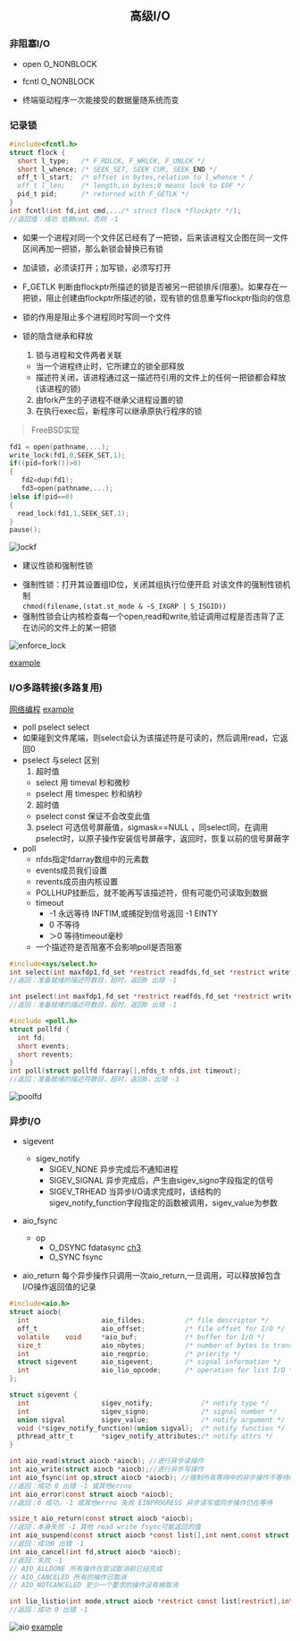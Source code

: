 ## <center>高级I/O</center>

### 非阻塞I/O
* open O_NONBLOCK
* fcntl O_NONBLOCK

* 终端驱动程序一次能接受的数据量随系统而变

### 记录锁

```c
#include<fcntl.h>
struct flock {
  short l_type;   /* F_RDLCK, F_WRLCK, F_UNLCK */
  short l_whence; /* SEEK_SET, SEEK_CUR, SEEK_END */
  off_t l_start;  /* offset in bytes,relation to l_whence * /
  off_t l_len;    /* length,in bytes;0 means lock to EOF */
  pid_t pid;      /* returned with F_GETLK */
}
int fcntl(int fd,int cmd,.../* struct flock *flockptr */);
//返回值：成功 依赖cmd，否则 -1
```
* 如果一个进程对同一个文件区已经有了一把锁，后来该进程又企图在同一文件区间再加一把锁，那么新锁会替换已有锁
* 加读锁，必须读打开；加写锁，必须写打开
* F_GETLK 判断由flockptr所描述的锁是否被另一把锁排斥(阻塞)。如果存在一把锁，阻止创建由flockptr所描述的锁，现有锁的信息重写flockptr指向的信息

* 锁的作用是阻止多个进程同时写同一个文件

* 锁的隐含继承和释放
  1. 锁与进程和文件两者关联
    - 当一个进程终止时，它所建立的锁全部释放
    - 描述符关闭，该进程通过这一描述符引用的文件上的任何一把锁都会释放(该进程的锁)
  
  2. 由fork产生的子进程不继承父进程设置的锁
  3. 在执行exec后，新程序可以继承原执行程序的锁

>FreeBSD实现
```c
fd1 = open(pathname,...);
write_lock(fd1,0,SEEK_SET,1);
if((pid=fork())>0)
{
   fd2=dup(fd1);
   fd3=open(pathname,...);
}else if(pid==0)
{
  read_lock(fd1,1,SEEK_SET,1);
}
pause();
```
![lockf](../../image/lockf.png)

* 建议性锁和强制性锁
 - 强制性锁：打开其设置组ID位，关闭其组执行位便开启 对该文件的强制性锁机制  
   `chmod(filename,(stat.st_mode & ~S_IXGRP | S_ISGID))`
 - 强制性锁会让内核检查每一个open,read和write,验证调用过程是否违背了正在访问的文件上的某一把锁

![enforce_lock](../../image/enforce_lock.png)

[example](enforcelocko.c)

### I/O多路转接(多路复用) 
[网络编程](../../tcp-ip/unix网络编程卷1/ch6.md)
[example](../../tcp-ip/server1.c)

* poll pselect select
* 如果碰到文件尾端，则select会认为该描述符是可读的，然后调用read，它返回0
* pselect 与select 区别
  1. 超时值 
    - select 用  timeval 秒和微秒 
    - pselect 用 timespec 秒和纳秒
  2. 超时值
    - pselect const 保证不会改变此值
  3. pselect 可选信号屏蔽值，sigmask==NULL ，同select同，在调用pselect时，以原子操作安装信号屏蔽字，返回时，恢复以前的信号屏蔽字
* poll 
  - nfds指定fdarray数组中的元素数
  - events成员我们设置
  - revents成员由内核设置
  - POLLHUP挂断后，就不能再写该描述符，但有可能仍可读取到数据
  - timeout
    - -1 永远等待 INFTIM,或捕捉到信号返回 -1 EINTY
    - 0 不等待
    - ＞0 等待timeout毫秒
  - 一个描述符是否阻塞不会影响poll是否阻塞
```c
#include<sys/select.h>
int select(int maxfdp1,fd_set *restrict readfds,fd_set *restrict writefds,fd_set *restrict exceptfds, struct timeval *restrict tvptr);
//返回：准备就绪的描述符数目，超时，返回0 出错 -1

int pselect(int maxfdp1,fd_set *restrict readfds,fd_set *restrict writefds,fd_set *restrict exceptfds,const struct timespec *restrict tsptr,const sigset_t *restrict sigmask);
//返回：准备就绪的描述符数目，超时，返回0 出错 -1

#include <poll.h>
struct pollfd {
  int fd;
  short events;
  short revents;
}
int poll(struct pollfd fdarray[],nfds_t nfds,int timeout);
//返回：准备就绪的描述符数目，超时，返回0，出错 -1
```

![poolfd](../../image/pollfd.png)

### 异步I/O

* sigevent
  - sigev_notify
    - SIGEV_NONE  异步完成后不通知进程
    - SIGEV_SIGNAL 异步完成后，产生由sigev_signo字段指定的信号
    - SIGEV_TRHEAD 当异步I/O请求完成时，该结构的sigev_notify_function字段指定的函数被调用，sigev_value为参数

* aio_fsync
  - op 
    - O_DSYNC  fdatasync [ch3](../ch3/README.md)
    - O_SYNC   fsync
* aio_return 每个异步操作只调用一次aio_return,一旦调用，可以释放掉包含I/O操作返回值的记录
```c
#include<aio.h>
struct aiocb{
  int                  aio_fildes;          /* file descriptor */
  off_t                aio_offset;          /* file offset for I/O */
  volatile    void     *aio_buf;            /* buffer for I/O */
  size_t               aio_nbytes;          /* number of bytes to transfer */
  int                  aio_reqprio;         /* priority */
  struct sigevent      aio_sigevent;        /* signal information */
  int                  aio_lio_opcode;      /* operation for list I/O */
};

struct sigevent {
  int                  sigev_notify;            /* notify type */
  int                  sigev_signo;             /* signal number */
  union sigval         sigev_value;             /* notify argument */
  void (*sigev_notify_function)(union sigval);  /* notify function */
  pthread_attr_t       *sigev_notify_attributes;/* notify attrs */
}

int aio_read(struct aiocb *aiocb); //进行异步读操作
int aio_write(struct aiocb *aiocb);//进行异步写操作
int aio_fsync(int op,struct aiocb *aiocb); //强制所有等待中的异步操作不等待而写入持久化的存储中
//返回：成功 0 出错 -1 或其他errno
int aio_error(const struct aiocb *aiocb);
//返回：0 成功，-1 或其他errno 失败 EINPROGRESS 异步读写或同步操作仍在等待

ssize_t aio_return(const struct aiocb *aiocb);
//返回：本身失败 -1 其他 read write fsync可能返回的值
int aio_suspend(const struct aiocb *const list[],int nent,const struct timespec *timeout);
//返回：成功0 出错 -1
int aio_cancel(int fd,struct aiocb *aiocb);
//返回：失败 -1   
// AIO_ALLDONE 所有操作在尝试取消前已经完成
// AIO_CANCELED 所有的操作已取消
// AIO_NOTCANCELED 至少一个要求的操作没有被取消

int lio_listio(int mode,struct aiocb *restrict const list[restrict],int nent,struct sigevent *restrict sigev);
//返回：成功 0 出错 -1
```

![aio](../../image/aio.png)
[example](rot13o.c)